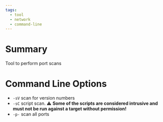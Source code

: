 ```yaml
---
tags:
  - tool
  - network
  - command-line
---
```

# Summary

Tool to perform port scans

# Command Line Options

- `-sV` scan for version numbers
- `-sC` script scan. ⚠ **Some of the scripts are considered intrusive and must not be run against a target without permission!**
- `-p-` scan all ports
